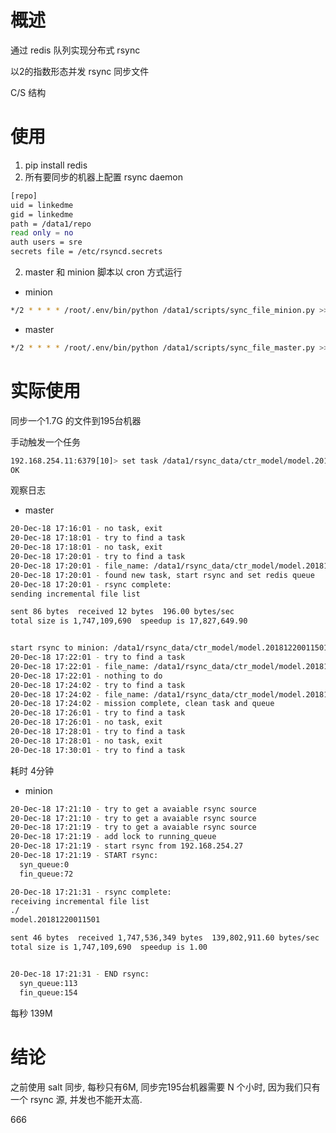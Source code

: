 # 概述

通过 redis 队列实现分布式 rsync

以2的指数形态并发 rsync 同步文件

C/S 结构

# 使用

1. pip install redis
2. 所有要同步的机器上配置 rsync daemon

```bash
[repo]
uid = linkedme
gid = linkedme
path = /data1/repo
read only = no
auth users = sre
secrets file = /etc/rsyncd.secrets
```

2.  master 和 minion 脚本以 cron 方式运行

   * minion

   ```bash
   */2 * * * * /root/.env/bin/python /data1/scripts/sync_file_minion.py >> /var/log/sync_file_minion.log
   ```

   * master

   ```bash
   */2 * * * * /root/.env/bin/python /data1/scripts/sync_file_master.py >> /var/log/sync_file_master.log 2>&1
   ```

# 实际使用

同步一个1.7G 的文件到195台机器

手动触发一个任务

```bash
192.168.254.11:6379[10]> set task /data1/rsync_data/ctr_model/model.20181220011501
OK
```

观察日志

* master

```bash
20-Dec-18 17:16:01 - no task, exit
20-Dec-18 17:18:01 - try to find a task
20-Dec-18 17:18:01 - no task, exit
20-Dec-18 17:20:01 - try to find a task
20-Dec-18 17:20:01 - file_name: /data1/rsync_data/ctr_model/model.20181220011501, finished_minion_count: 0
20-Dec-18 17:20:01 - found new task, start rsync and set redis queue
20-Dec-18 17:20:01 - rsync complete:
sending incremental file list

sent 86 bytes  received 12 bytes  196.00 bytes/sec
total size is 1,747,109,690  speedup is 17,827,649.90


start rsync to minion: /data1/rsync_data/ctr_model/model.20181220011501
20-Dec-18 17:22:01 - try to find a task
20-Dec-18 17:22:01 - file_name: /data1/rsync_data/ctr_model/model.20181220011501, finished_minion_count: 194
20-Dec-18 17:22:01 - nothing to do
20-Dec-18 17:24:02 - try to find a task
20-Dec-18 17:24:02 - file_name: /data1/rsync_data/ctr_model/model.20181220011501, finished_minion_count: 195
20-Dec-18 17:24:02 - mission complete, clean task and queue
20-Dec-18 17:26:01 - try to find a task
20-Dec-18 17:26:01 - no task, exit
20-Dec-18 17:28:01 - try to find a task
20-Dec-18 17:28:01 - no task, exit
20-Dec-18 17:30:01 - try to find a task
```

耗时 4分钟

* minion

```bash
20-Dec-18 17:21:10 - try to get a avaiable rsync source
20-Dec-18 17:21:10 - try to get a avaiable rsync source
20-Dec-18 17:21:19 - try to get a avaiable rsync source
20-Dec-18 17:21:19 - add lock to running_queue
20-Dec-18 17:21:19 - start rsync from 192.168.254.27
20-Dec-18 17:21:19 - START rsync:
  syn_queue:0
  fin_queue:72

20-Dec-18 17:21:31 - rsync complete:
receiving incremental file list
./
model.20181220011501

sent 46 bytes  received 1,747,536,349 bytes  139,802,911.60 bytes/sec
total size is 1,747,109,690  speedup is 1.00


20-Dec-18 17:21:31 - END rsync:
  syn_queue:113
  fin_queue:154
```

每秒 139M



# 结论

之前使用 salt 同步, 每秒只有6M, 同步完195台机器需要 N 个小时, 因为我们只有一个 rsync 源, 并发也不能开太高.

666
